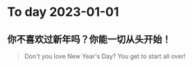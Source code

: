 
# To day 2023-01-01


## 你不喜欢过新年吗？你能一切从头开始！
> Don't you love New Year's Day? You get to start all over!

    